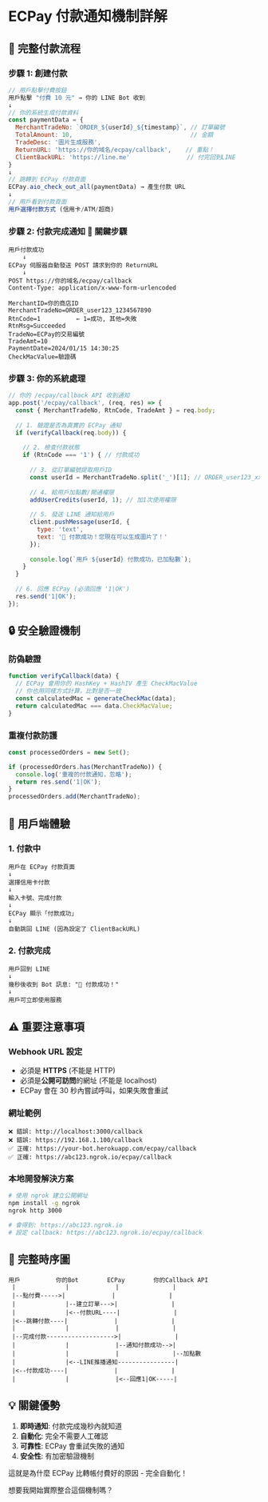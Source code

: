 # ECPay 付款通知機制詳解

## 🔄 完整付款流程

### 步驟 1: 創建付款
```javascript
// 用戶點擊付費按鈕
用戶點擊 "付費 10 元" → 你的 LINE Bot 收到
↓
// 你的系統生成付款資料
const paymentData = {
  MerchantTradeNo: `ORDER_${userId}_${timestamp}`, // 訂單編號
  TotalAmount: 10,                                 // 金額
  TradeDesc: '圖片生成服務',
  ReturnURL: 'https://你的域名/ecpay/callback',    // 重點！
  ClientBackURL: 'https://line.me'                // 付完回到LINE
}
↓
// 跳轉到 ECPay 付款頁面
ECPay.aio_check_out_all(paymentData) → 產生付款 URL
↓
// 用戶看到付款頁面
用戶選擇付款方式 (信用卡/ATM/超商)
```

### 步驟 2: 付款完成通知 🎯 關鍵步驟
```
用戶付款成功 
    ↓
ECPay 伺服器自動發送 POST 請求到你的 ReturnURL
    ↓
POST https://你的域名/ecpay/callback
Content-Type: application/x-www-form-urlencoded

MerchantID=你的商店ID
MerchantTradeNo=ORDER_user123_1234567890
RtnCode=1          ← 1=成功, 其他=失敗  
RtnMsg=Succeeded   
TradeNo=ECPay的交易編號
TradeAmt=10
PaymentDate=2024/01/15 14:30:25
CheckMacValue=驗證碼
```

### 步驟 3: 你的系統處理
```javascript
// 你的 /ecpay/callback API 收到通知
app.post('/ecpay/callback', (req, res) => {
  const { MerchantTradeNo, RtnCode, TradeAmt } = req.body;
  
  // 1. 驗證是否為真實的 ECPay 通知
  if (verifyCallback(req.body)) {
    
    // 2. 檢查付款狀態
    if (RtnCode === '1') { // 付款成功
      
      // 3. 從訂單編號提取用戶ID
      const userId = MerchantTradeNo.split('_')[1]; // ORDER_user123_xxx → user123
      
      // 4. 給用戶加點數/開通權限
      addUserCredits(userId, 1); // 加1次使用權限
      
      // 5. 發送 LINE 通知給用戶
      client.pushMessage(userId, {
        type: 'text',
        text: '🎉 付款成功！您現在可以生成圖片了！'
      });
      
      console.log(`用戶 ${userId} 付款成功，已加點數`);
    }
  }
  
  // 6. 回應 ECPay (必須回應 '1|OK')
  res.send('1|OK');
});
```

## 🔒 安全驗證機制

### 防偽驗證
```javascript
function verifyCallback(data) {
  // ECPay 會用你的 HashKey + HashIV 產生 CheckMacValue
  // 你也用同樣方式計算，比對是否一致
  const calculatedMac = generateCheckMac(data);
  return calculatedMac === data.CheckMacValue;
}
```

### 重複付款防護
```javascript
const processedOrders = new Set();

if (processedOrders.has(MerchantTradeNo)) {
  console.log('重複的付款通知，忽略');
  return res.send('1|OK');
}
processedOrders.add(MerchantTradeNo);
```

## 📱 用戶端體驗

### 1. 付款中
```
用戶在 ECPay 付款頁面
↓
選擇信用卡付款
↓
輸入卡號、完成付款
↓
ECPay 顯示「付款成功」
↓
自動跳回 LINE (因為設定了 ClientBackURL)
```

### 2. 付款完成
```
用戶回到 LINE
↓
幾秒後收到 Bot 訊息: "🎉 付款成功！"
↓
用戶可立即使用服務
```

## ⚠️ 重要注意事項

### Webhook URL 設定
- 必須是 **HTTPS** (不能是 HTTP)
- 必須是**公開可訪問**的網址 (不能是 localhost)
- ECPay 會在 30 秒內嘗試呼叫，如果失敗會重試

### 網址範例
```
❌ 錯誤: http://localhost:3000/callback
❌ 錯誤: https://192.168.1.100/callback  
✅ 正確: https://your-bot.herokuapp.com/ecpay/callback
✅ 正確: https://abc123.ngrok.io/ecpay/callback
```

### 本地開發解決方案
```bash
# 使用 ngrok 建立公開網址
npm install -g ngrok
ngrok http 3000

# 會得到: https://abc123.ngrok.io
# 設定 callback: https://abc123.ngrok.io/ecpay/callback
```

## 🔄 完整時序圖

```
用戶          你的Bot        ECPay        你的Callback API
 |              |             |               |
 |--點付費----->|             |               |
 |              |--建立訂單--->|               |
 |              |<--付款URL----|               |
 |<--跳轉付款----|             |               |
 |              |             |               |
 |--完成付款------------------->|               |
 |              |             |--通知付款成功-->|
 |              |             |               |--加點數
 |              |<--LINE推播通知----------------|
 |<--付款成功----|             |               |
 |              |             |<--回應1|OK-----|
```

## 💡 關鍵優勢

1. **即時通知**: 付款完成幾秒內就知道
2. **自動化**: 完全不需要人工確認
3. **可靠性**: ECPay 會重試失敗的通知
4. **安全性**: 有加密驗證機制

這就是為什麼 ECPay 比轉帳付費好的原因 - 完全自動化！

想要我開始實際整合這個機制嗎？